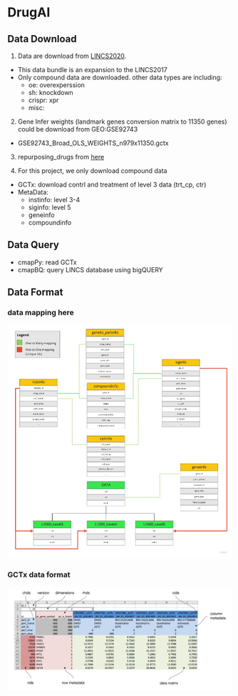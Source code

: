 # DrugAI


## Data Download

1. Data are download from [LINCS2020](https://clue.io/data/CMap2020#LINCS2020).

  - This data bundle is an expansion to the LINCS2017
  - Only compound data are downloaded. other data types are including:
    - oe: overexperssion
    - sh: knockdown
    - crispr: xpr
    - misc:

2. Gene Infer weights (landmark genes conversion matrix to 11350 genes) could be download from GEO:GSE92743

  - GSE92743_Broad_OLS_WEIGHTS_n979x11350.gctx

3. repurposing_drugs from [here](https://clue.io/data/REP#REP)

4. For this project, we only download compound data
  - GCTx: download contrl and treatment of level 3 data (trt_cp, ctr)
  - MetaData:
    - instinfo: level 3-4
    - siginfo: level 5
    - geneinfo
    - compoundinfo



## Data Query

- cmapPy: read GCTx
- cmapBQ: query LINCS database using bigQUERY


## Data Format
### data mapping here

![cmapBQ](notebook/assets/BQ_metadata_schema.jpg)


### GCTx data format

![GCTx](notebook/assets/GCT_mockup.png)

